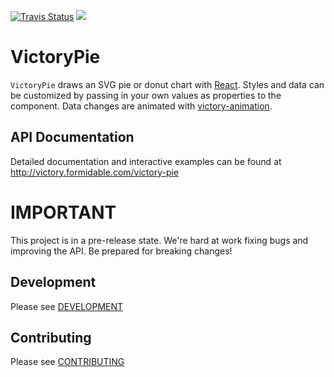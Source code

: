 [![Travis Status][trav_img]][trav_site]
![](https://badge-size.herokuapp.com/FormidableLabs/victory-pie/master/dist/victory-pie.js.svg?compression=gzip)

VictoryPie
=============

`VictoryPie` draws an SVG pie or donut chart with [React](https://github.com/facebook/react). Styles and data can be customized by passing in your own values as properties to the component. Data changes are animated with [victory-animation](https://github.com/FormidableLabs/victory-animation).

API Documentation
-----------------
Detailed documentation and interactive examples can be found at http://victory.formidable.com/victory-pie

IMPORTANT
=========

This project is in a pre-release state. We're hard at work fixing bugs and improving the API. Be prepared for breaking changes!


## Development

Please see [DEVELOPMENT](https://github.com/FormidableLabs/builder-victory-component/blob/master/dev/DEVELOPMENT.md)

## Contributing

Please see [CONTRIBUTING](https://github.com/FormidableLabs/builder-victory-component/blob/master/dev/CONTRIBUTING.md)

[trav_img]: https://api.travis-ci.org/FormidableLabs/victory-pie.svg
[trav_site]: https://travis-ci.org/FormidableLabs/victory-pie
